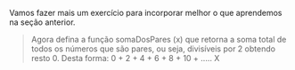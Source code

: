 Vamos fazer mais um exercício para incorporar melhor o que aprendemos na seção anterior.

> Agora defina a função somaDosPares (x) que retorna a soma total de todos os números que são pares, ou seja, divisíveis por 2 obtendo resto 0.
Desta forma: 0 + 2 + 4 + 6 + 8 + 10 + ..... X
